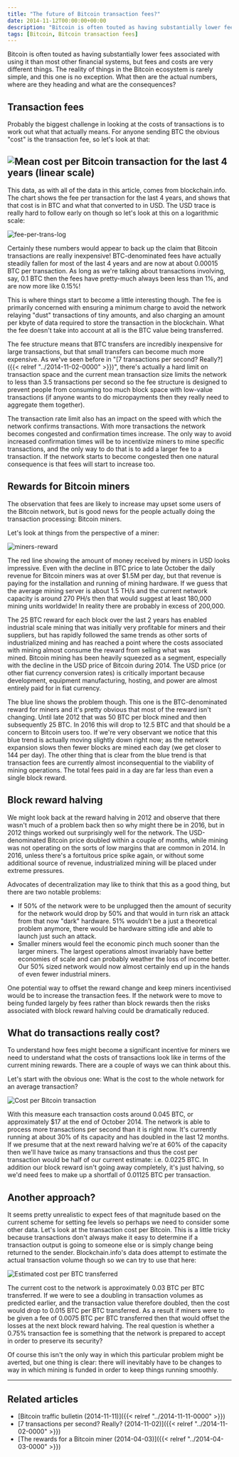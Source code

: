 ```yaml
---
title: "The future of Bitcoin transaction fees?"
date: 2014-11-12T00:00:00+00:00
description: "Bitcoin is often touted as having substantially lower fees associated with using it than most other financial systems, but fees and costs are very different things.  The reality of things in the Bitcoin ecosystem is rarely simple, and this one is no exception.  What then are the actual numbers, where are they heading and what are the consequences?"
tags: [Bitcoin, Bitcoin transaction fees]
---
```

Bitcoin is often touted as having substantially lower fees associated
with using it than most other financial systems, but fees and costs are
very different things.  The reality of things in the Bitcoin ecosystem is
rarely simple, and this one is no exception.  What then are the actual
numbers, where are they heading and what are the consequences?

## Transaction fees

Probably the biggest challenge in looking at the costs of transactions
is to work out what that actually means.  For anyone sending BTC the
obvious "cost" is the transaction fee, so let's look at that:

## ![Mean cost per Bitcoin transaction for the last 4 years (linear scale)](./fee-per-trans-linear.png)

This data, as with all of the data in this article, comes from
blockchain.info.  The chart shows the fee per transaction for the last 4
years, and shows that that cost is in BTC and what that converted to in
USD. The USD trace is really hard to follow early on though so let's
look at this on a logarithmic scale:

![fee-per-trans-log](./fee-per-trans-log.png)

Certainly these numbers would appear to back up the claim that Bitcoin
transactions are really inexpensive!  BTC-denominated fees have actually
steadily fallen for most of the last 4 years and are now at about
0.00015 BTC per transaction.  As long as we're talking about
transactions involving, say, 0.1 BTC then the fees have pretty-much
always been less than 1%, and are now more like 0.15%!

This is where things start to become a little interesting though.  The
fee is primarily concerned with ensuring a minimum charge to avoid the
network relaying "dust" transactions of tiny amounts, and also
charging an amount per kbyte of data required to store the transaction
in the blockchain.  What the fee doesn't take into account at all is the
BTC value being transferred.

The fee structure means that BTC transfers are incredibly inexpensive
for large transactions, but that small transfers can become much more
expensive.  As we've seen before in "[7 transactions per second?  Really?]({{< relref "../2014-11-02-0000" >}})",
there's actually a hard limit on transaction space and the current mean
transaction size limits the network to less than 3.5 transactions per
second so the fee structure is designed to prevent people from consuming
too much block space with low-value transactions (if anyone wants to do
micropayments then they really need to aggregate them together).

The transaction rate limit also has an impact on the speed with which
the network confirms transactions.  With more transactions the network
becomes congested and confirmation times increase.  The only way to avoid
increased confirmation times will be to incentivize miners to mine
specific transactions, and the only way to do that is to add a larger
fee to a transaction.  If the network starts to become congested then one
natural consequence is that fees will start to increase too.

## Rewards for Bitcoin miners

The observation that fees are likely to increase may upset some users of
the Bitcoin network, but is good news for the people actually doing the
transaction processing: Bitcoin miners.

Let's look at things from the perspective of a miner:

![miners-reward](./miners-reward.png)

The red line showing the amount of money received by miners in USD looks
impressive.  Even with the decline in BTC price to late October the daily
revenue for Bitcoin miners was at over \$1.5M per day, but that revenue
is paying for the installation and running of mining hardware.  If we
guess that the average mining server is about 1.5 TH/s and the current
network capacity is around 270 PH/s then that would suggest at least
180,000 mining units worldwide!  In reality there are probably in excess
of 200,000.

The 25 BTC reward for each block over the last 2 years has enabled
industrial scale mining that was initially very profitable for miners
and their suppliers, but has rapidly followed the same trends as other
sorts of industrialized mining and has reached a point where the costs
associated with mining almost consume the reward from selling what was
mined. Bitcoin mining has been heavily squeezed as a segment, especially
with the decline in the USD price of Bitcoin during 2014.  The USD price
(or other fiat currency conversion rates) is critically important
because development, equipment manufacturing, hosting, and power are
almost entirely paid for in fiat currency.

The blue line shows the problem though.  This one is the BTC-denominated
reward for miners and it's pretty obvious that most of the reward
isn't changing.  Until late 2012 that was 50 BTC per block mined and
then subsequently 25 BTC.  In 2016 this will drop to 12.5 BTC and that
should be a concern to Bitcoin users too.  If we're very observant we
notice that this blue trend is actually moving slightly down right now;
as the network expansion slows then fewer blocks are mined each day (we
get closer to 144 per day).  The other thing that is clear from the blue
trend is that transaction fees are currently almost inconsequential to
the viability of mining operations.  The total fees paid in a day are far
less than even a single block reward.

## Block reward halving

We might look back at the reward halving in 2012 and observe that there
wasn't much of a problem back then so why might there be in 2016, but
in 2012 things worked out surprisingly well for the network.  The
USD-denominated Bitcoin price doubled within a couple of months, while
mining was not operating on the sorts of low margins that are common in
2014.  In 2016, unless there's a fortuitous price spike again, or
without some additional source of revenue, industrialized mining will be
placed under extreme pressures.

Advocates of decentralization may like to think that this as a good
thing, but there are two notable problems:

- If 50% of the network were to be unplugged then the amount of
  security for the network would drop by 50% and that would in turn
  risk an attack from that now "dark" hardware.  51% wouldn't be a
  just a theoretical problem anymore, there would be hardware sitting
  idle and able to launch just such an attack.
- Smaller miners would feel the economic pinch much sooner than the
  larger miners.  The largest operations almost invariably have better
  economies of scale and can probably weather the loss of income
  better.  Our 50% sized network would now almost certainly end up in
  the hands of even fewer industrial miners.

One potential way to offset the reward change and keep miners
incentivised would be to increase the transaction fees.  If the network
were to move to being funded largely by fees rather than block rewards
then the risks associated with block reward halving could be
dramatically reduced.

## What do transactions really cost?

To understand how fees might become a significant incentive for miners
we need to understand what the costs of transactions look like in terms
of the current mining rewards.  There are a couple of ways we can think
about this.

Let's start with the obvious one: What is the cost to the whole network
for an average transaction?

![Cost per Bitcoin transaction](./cost-per-trans-log.png)

With this measure each transaction costs around 0.045 BTC, or
approximately \$17 at the end of October 2014.  The network is able to
process more transactions per second than it is right now.  It's
currently running at about 30% of its capacity and has doubled in the
last 12 months.  If we presume that at the next reward halving we're at
60% of the capacity then we'll have twice as many transactions and thus
the cost per transaction would be half of our current estimate: i.e.
0.0225 BTC.  In addition our block reward isn't going away completely,
it's just halving, so we'd need fees to make up a shortfall of 0.01125
BTC per transaction.

## Another approach?

It seems pretty unrealistic to expect fees of that magnitude based on
the current scheme for setting fee levels so perhaps we need to consider
some other data.  Let's look at the transaction cost per Bitcoin.  This
is a little tricky because transactions don't always make it easy to
determine if a transaction output is going to someone else or is simply
change being returned to the sender.  Blockchain.info's data does
attempt to estimate the actual transaction volume though so we can try
to use that here:

![Estimated cost per BTC transferred](./cost-per-btc-trans.png)

The current cost to the network is approximately 0.03 BTC per BTC
transferred.  If we were to see a doubling in transaction volumes as
predicted earlier, and the transaction value therefore doubled, then the
cost would drop to 0.015 BTC per BTC transferred.  As a result if miners
were to be given a fee of 0.0075 BTC per BTC transferred then that would
offset the losses at the next block reward halving.  The real question is
whether a 0.75% transaction fee is something that the network is
prepared to accept in order to preserve its security?

Of course this isn't the only way in which this particular problem
might be averted, but one thing is clear: there will inevitably have to
be changes to way in which mining is funded in order to keep things
running smoothly. 

------------------------------------------------------------------------

## Related articles

- [Bitcoin traffic bulletin (2014-11-11)]({{< relref "../2014-11-11-0000" >}})
- [7 transactions per second?  Really? (2014-11-02)]({{< relref "../2014-11-02-0000" >}})
- [The rewards for a Bitcoin miner (2014-04-03)]({{< relref "../2014-04-03-0000" >}})
